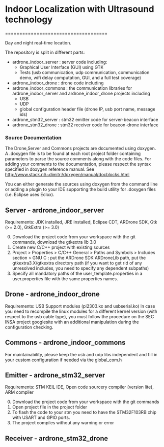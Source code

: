 # Indoor Localization with Ultrasound technology
====================================

Day and night real-time location.

The repository is split in different parts:

- ardrone_indoor_server : server code including:
	* Graphical User Interface (GUI) using GTK
	* Tests (usb communication, udp communication, communication demo, wifi delay computation, GUI, and a full test coverage)
- ardrone_indoor_drone : drone code including
- ardrone_indoor_commons : the communication libraries for ardrone_indoor_server and ardrone_indoor_drone projects including
	* USB
	* UDP
	* global configuration header file (drone IP, usb port name, message ids)
- ardrone_stm32_server : stm32 emitter code for server-beacon interface
- ardrone_stm32_drone : stm32 receiver code for beacon-drone interface

### Source Documentation
The Drone,Server and Commons projects are documented using doxygen.
A .doxygen file is to be found at each root project folder containing parameters to parse the source comments along with the code files.
For adding your comments to the documentation, please respect the syntax specified in doxygen reference manual.
See http://www.stack.nl/~dimitri/doxygen/manual/docblocks.html

You can either generate the sources using doxygen from the command line or adding a plugin to your IDE supporting the build utility for .doxygen files (i.e. Eclipse uses Eclox).

## Server - ardrone_indoor_server
Requirements: JDK installed, JRE installed, Eclipse CDT, ARDrone SDK, Gtk (>= 2.0), GtkExtra (>= 3.0)

0. Download the project code from your workspace with the git commands, download the gtkextra lib 3.0
1. Create new C/C++ project with existing sources
2. Project > Properties > C/C++ General > Paths and Symbols > Includes section > GNU C : put the ARDrone SDK ARDroneLib path, put the gtkextra3.X/gtkextra directory path (if you want to get rid of any unresolved includes, you need to specify any dependent subpaths)
3. Specify all mandatory paths of the user_template.properties in a user.properties file with the same properties names.

## Drone - ardrone_indoor_drone
Requirements: USB Support modules (pl2303.ko and usbserial.ko)
In case you need to recompile the linux modules for a different kernel version (with respect to the usb cable type), you must follow the procedure on the SEC INSA project googlesite with an additional manipulation during the configuration checking.

## Commons - ardrone_indoor_commons
For maintainability, please keep the usb and udp libs independent and fill in your custom configuration if needed via the global_com.h

## Emitter - ardrone_stm32_server
Requirements: STM KEIL IDE, Open code sourcery compiler (version lite), ARM compiler

0. Download the project code from your workspace with the git commands
1. Open project file in the project folder
2. To flash the code to your stm you need to have the STM32F103RB chip with USART and GPIO ports.
3. The project compiles without any warning or error

## Receiver - ardrone_stm32_drone
